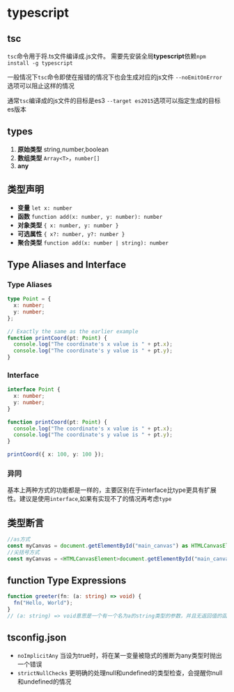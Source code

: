 # typescript

## tsc

`tsc`命令用于将.ts文件编译成.js文件。
需要先安装全局**typescript**依赖`npm install -g typescript`

一般情况下`tsc`命令即使在报错的情况下也会生成对应的js文件
`--noEmitOnError` 选项可以阻止这样的情况

通常`tsc`编译成的js文件的目标是es3
`--target es2015`选项可以指定生成的目标es版本

## types

1. **原始类型** string,number,boolean
2. **数组类型** `Array<T>`，`number[]`
3. **any**

## 类型声明

- **变量** `let x: number`
- **函数** `function add(x: number, y: number): number`
- **对象类型** `{ x: number, y: number }`
- **可选属性** `{ x?: number, y?: number }`
- **聚合类型** `function add(x: number | string): number`

## Type Aliases and Interface

### Type Aliases

```typescript
type Point = {
  x: number;
  y: number;
};
 
// Exactly the same as the earlier example
function printCoord(pt: Point) {
  console.log("The coordinate's x value is " + pt.x);
  console.log("The coordinate's y value is " + pt.y);
}
```

### Interface

```typescript
interface Point {
  x: number;
  y: number;
}
 
function printCoord(pt: Point) {
  console.log("The coordinate's x value is " + pt.x);
  console.log("The coordinate's y value is " + pt.y);
}
 
printCoord({ x: 100, y: 100 });
```

### 异同

基本上两种方式的功能都是一样的，主要区别在于interface比type更具有扩展性。建议是使用`interface`,如果有实现不了的情况再考虑`type`

## 类型断言

```typescript
//as方式
const myCanvas = document.getElementById("main_canvas") as HTMLCanvasElement;
//尖括号方式
const myCanvas = <HTMLCanvasElement>document.getElementById("main_canvas");
```

## function Type Expressions

```typescript
function greeter(fn: (a: string) => void) {
  fn("Hello, World");
}
// (a: string) => void意思是一个有一个名为a的string类型的参数，并且无返回值的函数
```

## tsconfig.json

- `noImplicitAny` 当设为true时，将在某一变量被隐式的推断为any类型时抛出一个错误
- `strictNullChecks` 更明确的处理null和undefined的类型检查，会提醒你null和undefined的情况
